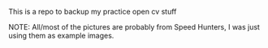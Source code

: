 This is a repo to backup my practice open cv stuff

NOTE: All/most of the pictures are probably from Speed Hunters, I was just using them as example images.